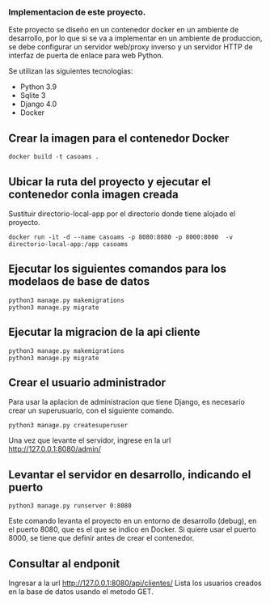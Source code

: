 ### Implementacion de este proyecto.

Este proyecto se diseño en un contenedor docker en un ambiente de desarrollo, por lo que si se va a implementar en un ambiente de produccion, se debe configurar un servidor web/proxy inverso y un servidor HTTP de interfaz de puerta de enlace para web Python.

Se utilizan las siguientes tecnologias:

- Python 3.9
- Sqlite 3
- Django 4.0
- Docker

## Crear la imagen para el contenedor Docker
```
docker build -t casoams .
```

## Ubicar la ruta del proyecto y ejecutar el contenedor conla imagen creada

Sustituir directorio-local-app por el directorio donde tiene alojado el proyecto.

```
docker run -it -d --name casoams -p 8080:8080 -p 8000:8000  -v directorio-local-app:/app casoams
```

## Ejecutar los siguientes comandos para los modelaos de base de datos

```
python3 manage.py makemigrations
python3 manage.py migrate
```
## Ejecutar la migracion de la api cliente

```
python3 manage.py makemigrations
python3 manage.py migrate
```
## Crear el usuario administrador

Para usar la aplacion de administracion que tiene Django, es necesario crear un superusuario, con el siguiente comando.
```
python3 manage.py createsuperuser
```
Una vez que levante el servidor, ingrese en la url http://127.0.0.1:8080/admin/


## Levantar el servidor en desarrollo, indicando el puerto
```
python3 manage.py runserver 0:8080
```
Este comando levanta el proyecto en un entorno de desarrollo (debug), en el puerto 8080, que es el que se indico en Docker. Si quiere usar el puerto 8000, se tiene que definir antes de crear el contenedor.

## Consultar al endponit 
Ingresar a la url http://127.0.0.1:8080/api/clientes/
Lista los usuarios creados en la base de datos usando el metodo GET.


